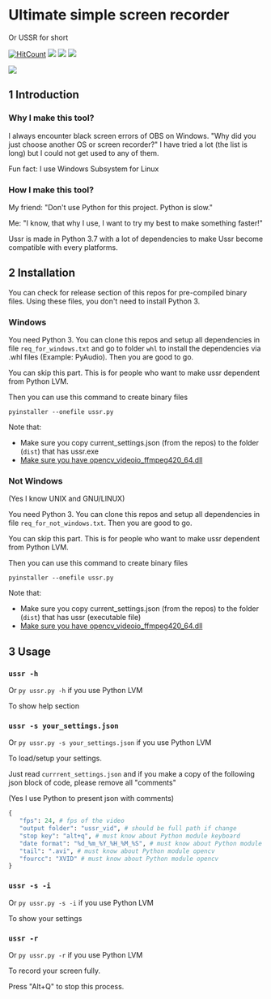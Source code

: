 # Ultimate simple screen recorder

Or USSR for short

[![HitCount](http://hits.dwyl.com/dinhanhx/Ultimate-simple-screen-recorder.svg)](http://hits.dwyl.com/dinhanhx/Ultimate-simple-screen-recorder)
![](https://img.shields.io/badge/Python-3-blue)
![](https://img.shields.io/badge/Cross--platform-True-brightgreen)
![](https://img.shields.io/badge/license-MIT-green)

[![](https://img.shields.io/badge/Author-Vu%20Dinh%20Anh-red)](https://github.com/dinhanhx)

## 1 Introduction

### Why I make this tool?

I always encounter black screen errors of OBS on Windows. "Why did you just choose another OS or screen recorder?" I have tried a lot (the list is long) but I could not get used to any of them.

Fun fact: I use Windows Subsystem for Linux

### How I make this tool?

My friend: "Don't use Python for this project. Python is slow."

Me: "I know, that why I use, I want to try my best to make something faster!"

Ussr is made in Python 3.7 with a lot of dependencies to make Ussr become compatible with every platforms.

## 2 Installation

You can check for release section of this repos for pre-compiled binary files. Using these files, you don't need to install Python 3.

### Windows

You need Python 3. You can clone this repos and setup all dependencies in file `req_for_windows.txt` and go to folder `whl` to install the dependencies via .whl files (Example: PyAudio). Then you are good to go.

You can skip this part. This is for people who want to make ussr dependent from Python LVM.

Then you can use this command to create binary files

```
pyinstaller --onefile ussr.py
```

Note that:
  - Make sure you copy current_settings.json (from the repos) to the folder (`dist`) that has ussr.exe
  - [Make sure you have opencv_videoio_ffmpeg420_64.dll](https://stackoverflow.com/a/62014968/13358358)

### Not Windows

(Yes I know UNIX and GNU/LINUX)

You need Python 3. You can clone this repos and setup all dependencies in file `req_for_not_windows.txt`. Then you are good to go.

You can skip this part. This is for people who want to make ussr dependent from Python LVM.

Then you can use this command to create binary files

```
pyinstaller --onefile ussr.py
```

Note that:
  - Make sure you copy current_settings.json (from the repos) to the folder (`dist`) that has ussr (executable file)
  - [Make sure you have opencv_videoio_ffmpeg420_64.dll](https://stackoverflow.com/a/62014968/13358358)

## 3 Usage

### `ussr -h`

Or `py ussr.py -h` if you use Python LVM

To show help section

### `ussr -s your_settings.json`

Or `py ussr.py -s your_settings.json` if you use Python LVM

To load/setup your settings.

Just read `currrent_settings.json` and if you make a copy of the following json block of code, please remove all "comments"

(Yes I use Python to present json with comments)

```Python
{
   "fps": 24, # fps of the video
   "output folder": "ussr_vid", # should be full path if change
   "stop key": "alt+q", # must know about Python module keyboard
   "date format": "%d_%m_%Y_%H_%M_%S", # must know about Python module datetime
   "tail": ".avi", # must know about Python module opencv
   "fourcc": "XVID" # must know about Python module opencv
}
```

### `ussr -s -i`

Or `py ussr.py -s -i` if you use Python LVM

To show your settings

### `ussr -r`

Or `py ussr.py -r` if you use Python LVM

To record your screen fully.

Press "Alt+Q" to stop this process.
